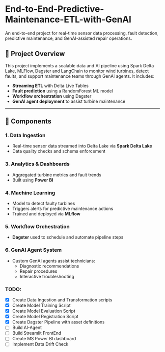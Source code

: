 # End-to-End-Predictive-Maintenance-ETL-with-GenAI

An end-to-end project for real-time sensor data processing, fault detection, predictive maintenance, and GenAI-assisted repair operations.

## 🚀 Project Overview

This project implements a scalable data and AI pipeline using Spark Delta Lake, MLFlow, Dagster and LangChain to monitor wind turbines, detect faults, and support maintenance teams through GenAI agents. It includes:

- **Streaming ETL** with Delta Live Tables
- **Fault prediction** using a RandomForest ML model
- **Workflow orchestration** using Dagster
- **GenAI agent deployment** to assist turbine maintenance

---

## 🔧 Components

### 1. Data Ingestion
- Real-time sensor data streamed into Delta Lake via **Spark Delta Lake**
- Data quality checks and schema enforcement

### 3. Analytics & Dashboards
- Aggregated turbine metrics and fault trends
- Built using **Power BI**

### 4. Machine Learning
- Model to detect faulty turbines
- Triggers alerts for predictive maintenance actions
- Trained and deployed via **MLflow**

### 5. Workflow Orchestration
- **Dagster** used to schedule and automate pipeline steps

### 6. GenAI Agent System
- Custom GenAI agents assist technicians:
  - Diagnostic recommendations
  - Repair procedures
  - Interactive troubleshooting


### TODO:
- [x] Create Data Ingestion and Transformation scripts
- [x] Create Model Training Script
- [x] Create Model Evaluation Script
- [x] Create Model Registration Script
- [x] Create Dagster Pipeline with asset definitions
- [ ] Build AI-Agent
- [ ] Build Streamlit FrontEnd
- [ ] Create MS Power BI dashboard
- [ ] Implement Data Drift Check